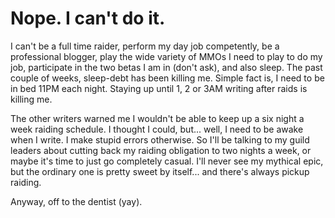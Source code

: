 # Nope. I can't do it.

I can't be a full time raider, perform my day job competently, be a professional blogger, play the wide variety of MMOs I need to play to do my job, participate in the two betas I am in (don't ask), and also sleep. The past couple of weeks, sleep-debt has been killing me. Simple fact is, I need to be in bed 11PM each night. Staying up until 1, 2 or 3AM writing after raids is killing me.

The other writers warned me I wouldn't be able to keep up a six night a week raiding schedule. I thought I could, but... well, I need to be awake when I write. I make stupid errors otherwise. So I'll be talking to my guild leaders about cutting back my raiding obligation to two nights a week, or maybe it's time to just go completely casual. I'll never see my mythical epic, but the ordinary one is pretty sweet by itself... and there's always pickup raiding.

Anyway, off to the dentist (yay).

